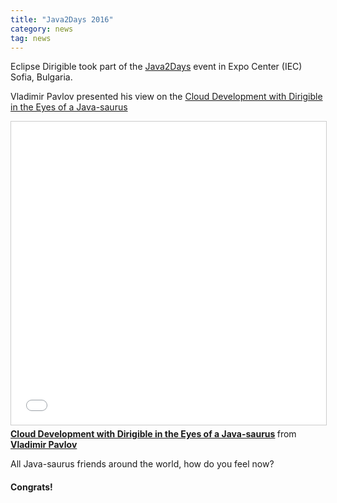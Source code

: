 ```yaml
---
title: "Java2Days 2016"
category: news
tag: news
---
```


Eclipse Dirigible took part of the [Java2Days](http://2016.java2days.com/) event in Expo Center (IEC) Sofia, Bulgaria.

Vladimir Pavlov presented his view on the [Cloud Development with Dirigible in the Eyes of a Java-saurus](https://www.slideshare.net/vkpavlov/cloud-development-with-dirigible-in-the-eyes-of-a-javasaurus)

<iframe src="//www.slideshare.net/slideshow/embed_code/key/4x46pmISVGVGEP" width="595" height="485" frameborder="0" marginwidth="0" marginheight="0" scrolling="no" style="border:1px solid #CCC; border-width:1px; margin-bottom:5px; max-width: 100%;" allowfullscreen> </iframe> <div style="margin-bottom:5px"> <strong> <a href="//www.slideshare.net/vkpavlov/cloud-development-with-dirigible-in-the-eyes-of-a-javasaurus" title="Cloud Development with Dirigible in the Eyes of a Java-saurus" target="_blank">Cloud Development with Dirigible in the Eyes of a Java-saurus</a> </strong> from <strong><a target="_blank" href="https://www.slideshare.net/vkpavlov">Vladimir Pavlov</a></strong> </div>

All Java-saurus friends around the world, how do you feel now?

#### Congrats!
